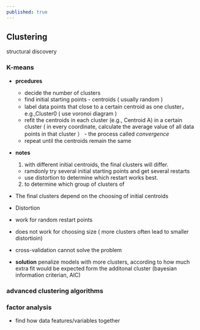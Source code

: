 ```yaml
---
published: true
---
```


## Clustering 
structural discovery 

### K-means

- **prcedures**
  
  + decide the number of clusters
  + find initial starting points - centroids ( usually random )
  + label data points that close to a certain centroid as one cluster，e.g.,Cluster0 ( use voronoi diagram )
  + refit the centroids in each cluster (e.g., Centroid A) in a certain cluster ( in every coordinate, calculate the average value of all data points in that cluster ） - the process called *convergence*
  + repeat until the centroids remain the same

- **notes**

  1. with different initial centroids, the final clusters will differ.   
   + ramdonly try several initial starting points and get several restarts
   + use distortion to determine which restart works best. 
  
  2. to determine which group of clusters of 


- The final clusters depend on the choosing of initial centroids
- Distortion 
- work for random restart points
- does not work for choosing size ( more clusters often lead to smaller distortioin) 
- cross-validation cannot solve the problem
- **solution** penalize models with more clusters, according to how much extra fit would be expected form the additonal cluster (bayesian information criterian, AIC)

### advanced clustering algorithms


### factor analysis 

- find how data features/variables together
